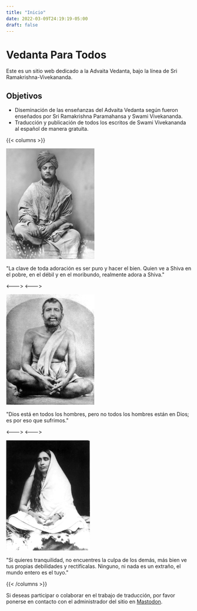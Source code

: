 ```yaml
---
title: "Inicio"
date: 2022-03-09T24:19:19-05:00
draft: false
---
```


# Vedanta Para Todos

Este es un sitio web dedicado a la Advaita Vedanta, bajo la línea de Sri Ramakrishna-Vivekananda.


## Objetivos

- Diseminación de las enseñanzas del Advaita Vedanta según fueron enseñados por Sri Ramakrishna Paramahansa y Swami Vivekananda.
- Traducción y publicación de todos los escritos de Swami Vivekananda al español de manera gratuita.


{{< columns >}}

<img class="special-img-class" src="/photos/vivekananda.jpg" alt="Swami Vivekananda" style="height: 300px; width: auto;"/>


"La clave de toda adoración es ser puro y hacer el bien. Quien ve a Shiva en el pobre, en el débil y en el moribundo, realmente adora a Shiva." 

<--->
<--->

<img class="special-img-class" src="/photos/ramakrishna.jpg" alt="Sri Ramakrishna" style="height: 300px; width: auto;"/> 

"Dios está en todos los hombres, pero no todos los hombres están en Dios; es por eso que sufrimos."

<--->
<--->

<img class="special-img-class" src="/photos/saradadevi.jpg" alt="Sarada Devi" style="height: 300px; width: auto;"/>


"Si quieres tranquilidad, no encuentres la culpa de los demás, más bien ve tus propias debilidades y rectifícalas. Ninguno, ni nada es un extraño, el mundo entero es el tuyo."

{{< /columns >}}


Si deseas participar o colaborar en el trabajo de traducción, por favor ponerse en contacto con el administrador del sitio en <a rel="me" href="https://opencloud.io/@michael">Mastodon</a>.
